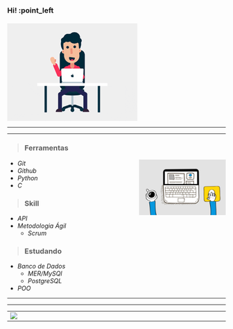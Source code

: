 ### Hi!  :point_left
####   
</a>
<img src="giphy.gif" width = 300 align = "center">

  ----
  ----


  
  > ### __Ferramentas__   
  <img src="cafeprogramador.gif" width = 200  align ="Right" >

* *Git*
* *Github*  
* *Python*
* *C*

> ### __Skill__
* *API*
* *Metodologia Ágil*
    * *Scrum*
> ### __Estudando__

*  _Banco de Dados_
   * *MER/MySQl* 
   * *PostgreSQL*  
*   _POO_
  --------
  --------
<center>
<table>
    <tr>
          <td><img width="495px" align="left" src="https://github-readme-stats.vercel.app/api?username=mateusvarelo&theme=blue-green"/></td>
          <td><img width="400px" align="left" src="https://github-readme-stats.vercel.app/api/top-langs/?username=mateusvarelo&hide=html&layout=compact&theme=blue-green" /></td>
     </tr>   
</table>
</center> 


    